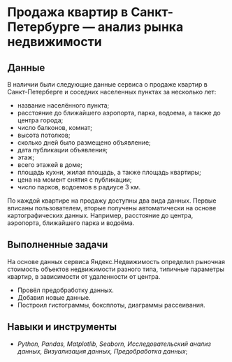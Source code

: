 # Продажа квартир в Санкт-Петербурге — анализ рынка недвижимости

## Данные

В наличии были следующие данные сервиса о продаже квартир в Санкт-Петерберге и соседних населенных пунктах за несколько лет:
* название населённого пункта;
* расстояние до ближайшего аэропорта, парка, водоема, а также до центра города;
* число балконов, комнат;
* высота потолков;
* сколько дней было размещено объявление;
* дата публикации объявления;
* этаж;
* всего этажей в доме;
* площадь кухни, жилая площадь, а также площадь квартиры;
* цена на момент снятия с публикации;
* число парков, водоемов в радиусе 3 км.

По каждой квартире на продажу доступны два вида данных. Первые вписаны пользователем, вторые получены автоматически на основе картографических данных. Например, расстояние до центра, аэропорта, ближайшего парка и водоёма.

## Выполненные задачи

На основе данных сервиса Яндекс.Недвижимость определил рыночная стоимость объектов недвижимости разного типа, типичные параметры квартир, в зависимости от
удаленности от центра.

* Провёл предобработку данных. 
* Добавил новые данные.
* Построил гистограммы, боксплоты, диаграммы рассеивания.

## Навыки и инструменты

* *Python, Pandas, Matplotlib, Seaborn, Исследовательский анализ данных, Визуализация данных, Предобработка данных*;
